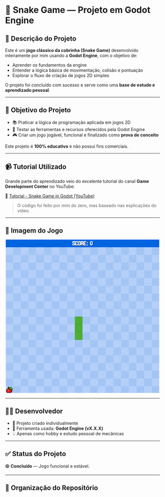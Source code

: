 # 🐍 Snake Game — Projeto em Godot Engine

## 📝 Descrição do Projeto

Este é um **jogo clássico da cobrinha (Snake Game)** desenvolvido inteiramente por mim usando a **Godot Engine**, com o objetivo de:

- Aprender os fundamentos da engine  
- Entender a lógica básica de movimentação, colisão e pontuação  
- Explorar o fluxo de criação de jogos 2D simples

O projeto foi concluído com sucesso e serve como uma **base de estudo e aprendizado pessoal**.

---

## 🎯 Objetivo do Projeto

- 📚 Praticar a lógica de programação aplicada em jogos 2D  
- 🧪 Testar as ferramentas e recursos oferecidos pela Godot Engine  
- 🎮 Criar um jogo jogável, funcional e finalizado como **prova de conceito**

Este projeto é **100% educativo** e não possui fins comerciais.

---

## 📹 Tutorial Utilizado

Grande parte do aprendizado veio do excelente tutorial do canal **Game Development Center** no YouTube:

🔗 [Tutorial - Snake Game in Godot (YouTube)](https://youtu.be/DlRP-UBR-2A?si=bkXAIcsXvAQryo7l)

> O código foi feito por mim do zero, mas baseado nas explicações do vídeo.

---

## 📸 Imagem do Jogo

<div align="center">
  <img src="imagens/snake_game.png" alt="Imagem do Snake Game" width="500">
</div>

---

## 👨‍💻 Desenvolvedor

- 👤 Projeto criado individualmente  
- 🔧 Ferramenta usada: **Godot Engine (vX.X.X)**  
- 💡 Apenas como hobby e estudo pessoal de mecânicas

---

## ✅ Status do Projeto

🟢 **Concluído** — Jogo funcional e estável.

---

## 📂 Organização do Repositório

